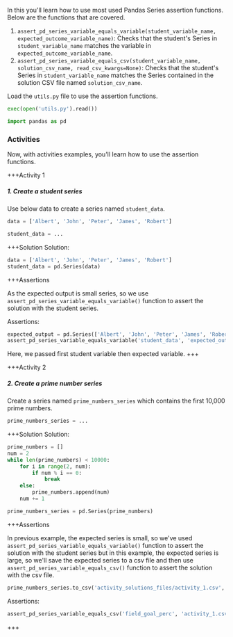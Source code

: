 In this you'll learn how to use most used Pandas Series assertion
functions. Below are the functions that are covered.

  1.  `assert_pd_series_variable_equals_variable(student_variable_name, expected_outcome_variable_name)`: Checks that the student's Series in `student_variable_name` matches the variable in `expected_outcome_variable_name`.
  2.  `assert_pd_series_variable_equals_csv(student_variable_name, solution_csv_name, read_csv_kwargs=None)`: Checks that the student's Series in `student_variable_name` matches the Series contained in the solution CSV file named `solution_csv_name`.


Load the `utils.py` file to use the assertion functions. 

``` python
exec(open('utils.py').read())
```

``` python
import pandas as pd
```

### Activities

Now, with activities examples, you'll learn how to use the assertion functions.


+++Activity 1
##### 1. Create a student series

Use below data to create a series named `student_data`.

``` python
data = ['Albert', 'John', 'Peter', 'James', 'Robert']
```

```python
student_data = ...
```

+++Solution
Solution:

``` python
data = ['Albert', 'John', 'Peter', 'James', 'Robert']
student_data = pd.Series(data)
```

+++Assertions

As the expected output is small series, so we use `assert_pd_series_variable_equals_variable()` function to assert the solution with the student series.

Assertions:

``` python
expected_output = pd.Series(['Albert', 'John', 'Peter', 'James', 'Robert'])
assert_pd_series_variable_equals_variable('student_data', 'expected_output')
```

Here, we passed first student variable then expected variable.
+++


+++Activity 2
##### 2. Create a prime number series

Create a series named `prime_numbers_series` which contains the first 10,000 prime numbers.

``` python
prime_numbers_series = ...
```

+++Solution
Solution:

``` python
prime_numbers = []
num = 2
while len(prime_numbers) < 10000:
    for i in range(2, num):
        if num % i == 0:
            break
    else:
        prime_numbers.append(num)
    num += 1

prime_numbers_series = pd.Series(prime_numbers)
```

+++Assertions

In previous example, the expected series is small, so we've used `assert_pd_series_variable_equals_variable()` function to assert the solution with the student series but in this example, the expected series is large, so we'll save the expected series to a csv file and then use `assert_pd_series_variable_equals_csv()` function to assert the solution with the csv file.

``` python
prime_numbers_series.to_csv('activity_solutions_files/activity_1.csv', index=False)
```

Assertions:

``` python
assert_pd_series_variable_equals_csv('field_goal_perc', 'activity_1.csv')
```
+++

